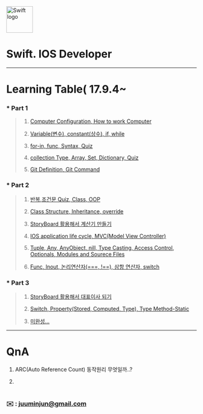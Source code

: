 
<img src="https://swift.org/assets/images/swift.svg" alt="Swift logo" height="70" >


# Swift. IOS Developer 


--- 




# Learning Table( 17.9.4~

### *  **Part 1**

> 1. [Computer Configuration, How to work Computer](/study/1_17.9.4.md)
> 
> 2. [Variable(변수), constant(상수), if, while](/study/2_17.9.5.md)
> 
> 3. [for-in, func, Syntax, Quiz](/study/3_17.9.6.md)
> 
> 4. [collection Type, Array, Set, Dictionary, Quiz](/study/4_17.9.7.md)
>
> 5. [Git Definition, Git Command](/study/5_17.9.8_git.md)

### *  **Part 2**

> 1. [반복,조건문 Quiz, Class, OOP](/study/6_17.9.11.md)
> 
> 2. [Class Structure, Inheritance, override](/study/7_17.9.13.md)
> 
> 3. [StoryBoard 활용해서 계산기 만들기](/study/8_17.9.14.md)
> 
> 4. [IOS application life cycle, MVC(Model View Controller)](/study/9_17.9.15.md)
> 
> 5. [Tuple, Any, AnyObject, nill, Type Casting, Access Control, Optionals, Modules and Sourece Files](/study/10_17.9.16.md)
> 
> 6. [Func, Inout, 논리연산자(===, !==), 삼항 연산자, switch](/study/11_17.9.16.md)


### *  **Part 3**

> 1. [StoryBoard 활용해서 대표이사 되기](/study/12_17.9.18.md)
>
> 2. [Switch, Property(Stored, Computed, Type), Type Method-Static](/study/13_17.9.18)
>
> 3. [미완성...](/study/14_17.9.19)








---


# QnA


1. ARC(Auto Reference Count) 동작원리 무엇일까..?

2. 
 







#
#



### **:envelope:**  : <juuminjun@gmail.com>

